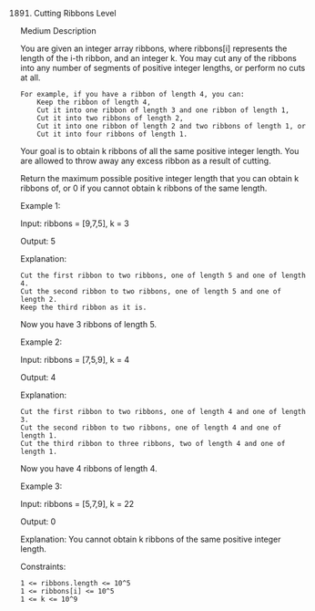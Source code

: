 1891. Cutting Ribbons
Level

Medium
Description

You are given an integer array ribbons, where ribbons[i] represents the length of the i-th ribbon, and an integer k. You may cut any of the ribbons into any number of segments of positive integer lengths, or perform no cuts at all.

    For example, if you have a ribbon of length 4, you can:
        Keep the ribbon of length 4,
        Cut it into one ribbon of length 3 and one ribbon of length 1,
        Cut it into two ribbons of length 2,
        Cut it into one ribbon of length 2 and two ribbons of length 1, or
        Cut it into four ribbons of length 1.

Your goal is to obtain k ribbons of all the same positive integer length. You are allowed to throw away any excess ribbon as a result of cutting.

Return the maximum possible positive integer length that you can obtain k ribbons of, or 0 if you cannot obtain k ribbons of the same length.

Example 1:

Input: ribbons = [9,7,5], k = 3

Output: 5

Explanation:

    Cut the first ribbon to two ribbons, one of length 5 and one of length 4.
    Cut the second ribbon to two ribbons, one of length 5 and one of length 2.
    Keep the third ribbon as it is.

Now you have 3 ribbons of length 5.

Example 2:

Input: ribbons = [7,5,9], k = 4

Output: 4

Explanation:

    Cut the first ribbon to two ribbons, one of length 4 and one of length 3.
    Cut the second ribbon to two ribbons, one of length 4 and one of length 1.
    Cut the third ribbon to three ribbons, two of length 4 and one of length 1.

Now you have 4 ribbons of length 4.

Example 3:

Input: ribbons = [5,7,9], k = 22

Output: 0

Explanation: You cannot obtain k ribbons of the same positive integer length.

Constraints:

    1 <= ribbons.length <= 10^5
    1 <= ribbons[i] <= 10^5
    1 <= k <= 10^9
